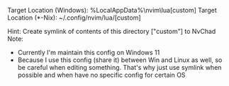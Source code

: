 Target Location (Windows): %LocalAppData%\nvim\lua\[custom]
Target Location (*-Nix): ~/.config/nvim/lua/[custom]

Hint: Create symlink of contents of this directory ["custom"] to NvChad
Note:
- Currently I'm maintain this config on Windows 11
- Because I use this config (share it) between Win and Linux as well, so be careful when editing something. That's why just use symlink when possible and when have no specific config for certain OS
